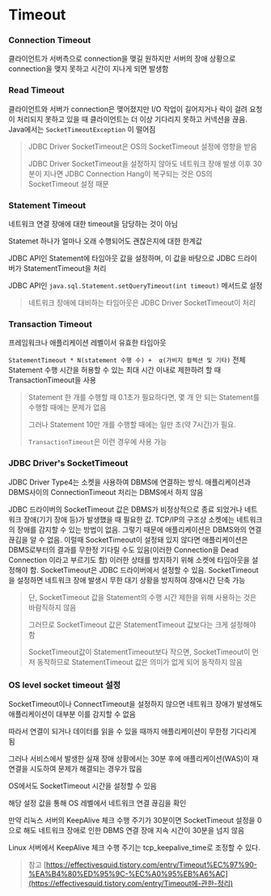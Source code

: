 # Timeout

### Connection Timeout

클라이언트가 서버측으로 connection을 맺길 원하지만 서버의 장애 상황으로 connection을 맺지 못하고 시간이 지나게 되면 발생함

### Read Timeout

클라이언트와 서버가 connection은 맺어졌지만 I/O 작업이 길어지거나 락이 걸려 요청이 처리되지 못하고 있을 때 클라이언트는 더 이상 기다리지 못하고 커넥션을 끊음. Java에서는 `SocketTimeoutException` 이 떨어짐

> JDBC Driver SocketTimeout은 OS의 SocketTimeout 설정에 영향을 받음
>
> JDBC Driver SocketTimeout을 설정하지 않아도 네트워크 장애 발생 이후 30분이 지나면 JDBC Connection Hang이 복구되는 것은 OS의 SocketTimeout 설정 때문

### Statement Timeout

네트워크 연결 장애에 대한 timeout을 담당하는 것이 아님

Statemet 하나가 얼마나 오래 수행되어도 괜찮은지에 대한 한계값

JDBC API인 Statement에 타임아웃 값을 설정하며, 이 값을 바탕으로 JDBC 드라이버가 StatementTimeout을 처리

JDBC API인 `java.sql.Statement.setQueryTimeout(int timeout)` 메서드로 설정

> 네트워크 장애에 대비하는 타임아웃은 JDBC Driver SocketTimeout이 처리

### Transaction Timeout

프레임워크나 애플리케이션 레벨이서 유효한 타임아웃

`StatementTimeout * N(statement 수행 수) +  α(가비지 컬렉션 및 기타)` 전체 Statement 수행 시간을 허용할 수 있는 최대 시간 이내로 제한하려 할 때 TransactionTimeout을 사용

> Statement 한 개를 수행할 때 0.1초가 필요하다면, 몇 개 안 되는 Statement를 수행할 때에는 문제가 없음
>
> 그러나 Statement 10만 개를 수행할 때에는 일만 초(약 7시간)가 필요.
>
> `TransactionTimeout`은 이런 경우에 사용 가능

### JDBC Driver's SocketTimeout

JDBC Driver Type4는 소켓을 사용하여 DBMS에 연결하는 방식. 애플리케이션과 DBMS사이의 ConnectionTimeout 처리는 DBMS에서 하지 않음

JDBC 드라이버의 SocketTimeout 값은 DBMS가 비정상적으로 종료 되었거나 네트워크 장애(기기 장애 등)가 발생했을 때 필요한 값. TCP/IP의 구조상 소켓에는 네트워크의 장애를 감지할 수 있는 방법이 없음. 그렇기 때문에 애플리케이션은 DBMS와의 연결 끊김을 알 수 없음. 이럴때 SocketTimeout이 설정돼 있지 않다면 애플리케이션은 DBMS로부터의 결과를 무한정 기다릴 수도 있음(이러한 Connection을 Dead Connection 이라고 부르기도 함) 이러한 상태를 방지하기 위해 소켓에 타임아웃을 설정해야 함. SocketTimeout은 JDBC 드라이버에서 설정할 수 있음. SocketTimeout을 설정하면 네트워크 장애 발생시 무한 대기 상황을 방지하여 장애시간 단축 가능

> 단, SocketTimeout 값을 Statement의 수행 시간 제한을 위해 사용하는 것은 바람직하지 않음
>
> 그러므로 SocketTimeout 값은 StatementTimeout 값보다는 크게 설정해야 함
>
> SocketTimeout값이 StatementTimeout보다 작으면, SocketTimeout이 먼저 동작하므로 StatementTimeout 값은 의미가 없게 되어 동작하지 않음

### OS level socket timeout 설정

SocketTimeout이나 ConnectTimeout을 설정하지 않으면 네트워크 장애가 발생해도 애플리케이션이 대부분 이를 감지할 수 없음

 따라서 연결이 되거나 데이터를 읽을 수 있을 때까지 애플리케이션이 무한정 기다리게 됨

그러나 서비스에서 발생한 실재 장애 상황에서는 30분 후에 애플리케이션(WAS)이 재연결을 시도하여 문제가 해결되는 경우가 많음

OS에서도 SocketTimeout 시간을 설정할 수 있음

해당 설정 값을 통해 OS 레벨에서 네트워크 연결 끊김을 확인

만약 리눅스 서버의 KeepAlive 체크 수행 주기가 30분이면 SocketTimeout 설정을 0으로 해도 네트워크 장애로 인한 DBMS 연결 장애 지속 시간이 30분을 넘지 않음

 Linux 서버에서 KeepAlive 체크 수행 주기는 tcp_keepalive_time로 조정할 수 있다.



> 참고 [https://effectivesquid.tistory.com/entry/Timeout%EC%97%90-%EA%B4%80%ED%95%9C-%EC%A0%95%EB%A6%AC](https://effectivesquid.tistory.com/entry/Timeout에-관한-정리)